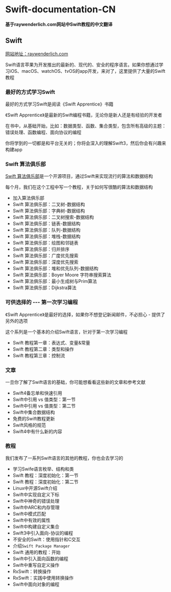 # Swift-documentation-CN

**基于raywenderlich.com网站中Swift教程的中文翻译**

## Swift

[网站地址：raywenderlich.com](www.raywenderlich.com)

Swift语言苹果为开发推出的最新的、现代的、安全的程序语言。如果你想通过学习iOS、macOS、watchOS、tvOS的app开发，来对了，这里提供了大量的Swift教程

### 最好的方式学习Swift

最好的方式学习Swift是阅读《Swift Apprentice》书籍

《Swift Apprentice》是最新的Swift编程书籍，无论你是新人还是有经验的开发者

在书中，从基础开始，比如：数据类型、函数、集合类型，包含所有高级的主题：错误处理、函数编程、面向协议的编程

你将学到的一切都是和平台无关的；你将会深入的理解Swift3，然后你会有兴趣来构建app

### Swift 算法俱乐部

[Swift 算法俱乐部](https://github.com/raywenderlich/swift-algorithm-club)是一个开源项目，通过Swift来实现流行的算法和数据结构

每个月，我们在这个工程中写一个教程，关于如何写很酷的算法和数据结构

* 加入算法俱乐部
* Swift 算法俱乐部：二叉树-数据结构
* Swift 算法俱乐部：字典树-数据结构
* Swift 算法俱乐部：二叉树搜索-数据结构
* Swift 算法俱乐部：链表-数据结构
* Swift 算法俱乐部：队列-数据结构
* Swift 算法俱乐部：堆栈-数据结构
* Swift 算法俱乐部：绘图和邻链表
* Swift 算法俱乐部：归并排序
* Swift 算法俱乐部：广度优先搜索
* Swift 算法俱乐部：深度优先搜索
* Swift 算法俱乐部：堆和优先队列-数据结构
* Swift 算法俱乐部：Boyer Moore 字符串搜索算法
* Swift 算法俱乐部：最小生成树与Prim算法
* Swift 算法俱乐部：Dijkstra算法

### 可供选择的 --- 第一次学习编程

《Swift Apprentice》是最好的选择，如果你不想登记新闻邮件，不必担心 - 提供了另外的选项

这个系列是一个基本的介绍Swift语言，针对于第一次学习编程

* Swift 教程第一章：表达式、变量&常量
* Swift 教程第二章：类型和操作
* Swift 教程第三章：控制流

### 文章

一旦你了解了Swift语言的基础，你可能想看看这些新的文章和参考文献

* Swift4备忘单和快速引用
* Swift中引用 vs 值类型：第一节
* Swift中引用 vs 值类型：第二节
* Swift中集合数据结构
* 免费的Swift教程更新
* Swift风格的规范
* Swift4中有什么新的内容

### 教程

我们发布了一系列Swift语言的其他的教程，你也会去学习的

* 学习Swife语言枚举、结构和类
* Swift 教程：深度初始化：第一节
* Swift 教程：深度初始化：第二节
* Linux中开源Swift介绍
* Swift中实现自定义下标
* Swift中神奇的错误处理
* Swift中ARC和内存管理
* Swift中模式匹配
* Swift中有效的属性
* Swift中构建自定义集合
* Swift3中引入面向-协议的编程
* 不安全的Swift：使用指针和C交互
* 介绍`Swift Package Manager`
* Swift 通用的教程：开始
* Swift中引入面向函数的编程
* Swift中重写自定义操作
* RxSwift：转换操作
* RxSwift：实践中使用转换操作
* Swift中面向对象的编程